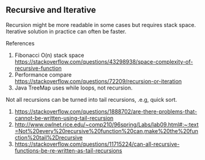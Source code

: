 ## Recursive and Iterative

Recursion might be more readable in some cases but requires stack space. Iterative solution in practice can often be
faster.

References

1. Fibonacci O(n) stack space https://stackoverflow.com/questions/43298938/space-complexity-of-recursive-function
1. Performance compare https://stackoverflow.com/questions/72209/recursion-or-iteration
1. Java TreeMap uses while loops, not recursion.

Not all recursions can be turned into tail recursions, .e.g, quick sort.

1. https://stackoverflow.com/questions/1888702/are-there-problems-that-cannot-be-written-using-tail-recursion
1. http://www.owlnet.rice.edu/~comp210/96spring/Labs/lab09.html#:~:text=Not%20every%20recursive%20function%20can,make%20the%20function%20tail%2Drecursive
1. https://stackoverflow.com/questions/11715224/can-all-recursive-functions-be-re-written-as-tail-recursions
